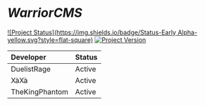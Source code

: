 # _WarriorCMS_

[![Project Status](https://img.shields.io/badge/Status-Early Alpha-yellow.svg?style=flat-square)](#)
[![Project Version](https://img.shields.io/badge/Version-0.1-green.svg?style=flat-square)](#)

| Developer | Status |
| :----------- | :---------- |
| DuelistRage | Active |
| XàXà | Active |
| TheKingPhantom | Active |
